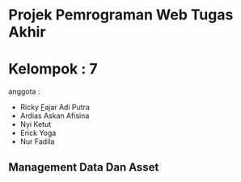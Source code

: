 # Projek Pemrograman Web Tugas Akhir

# Kelompok : 7
anggota :
- Ricky [F](http://webif21c-kelompok7.zya.me/)ajar Adi Putra
- Ardias Askan Afisina
- Nyi Ketut
- Erick Yoga
- Nur Fadila
## Management Data Dan Asset
